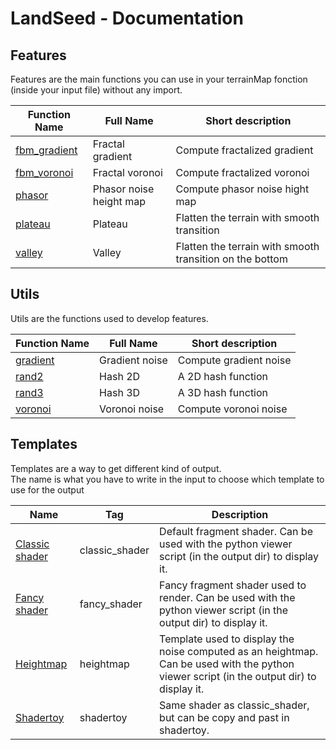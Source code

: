 # LandSeed - Documentation

## Features

Features are the main functions you can use in your terrainMap fonction (inside your input file) without any import.

| Function Name | Full Name | Short description |
|-|-|-|
| [fbm_gradient](features/fbm_gradient.md) | Fractal gradient | Compute fractalized gradient |
| [fbm_voronoi](features/fbm_voronoi.md) | Fractal voronoi | Compute fractalized voronoi |
| [phasor](features/phasor.md) | Phasor noise height map | Compute phasor noise hight map |
| [plateau](features/plateau.md) | Plateau | Flatten the terrain with smooth transition |
| [valley](features/valley.md) | Valley | Flatten the terrain with smooth transition on the bottom |


## Utils

Utils are the functions used to develop features.

| Function Name | Full Name | Short description |
|-|-|-|
| [gradient](utils/gradient.md) | Gradient noise | Compute gradient noise |
| [rand2](utils/rand2.md) | Hash 2D | A 2D hash function |
| [rand3](utils/rand3.md) | Hash 3D | A 3D hash function |
| [voronoi](utils/voronoi.md) | Voronoi noise | Compute voronoi noise |


## Templates

Templates are a way to get different kind of output.  
The name is what you have to write in the input to choose which template to use for the output

| Name | Tag | Description |
|-|-|-|
| [Classic shader](templates/classic_shader.md) | classic_shader | Default fragment shader. Can be used with the python viewer script (in the output dir) to display it. |
| [Fancy shader](templates/fancy_shader.md) | fancy_shader | Fancy fragment shader used to render. Can be used with the python viewer script (in the output dir) to display it. |
| [Heightmap](templates/heightmap.md) | heightmap | Template used to display the noise computed as an heightmap. Can be used with the python viewer script (in the output dir) to display it. |
| [Shadertoy](templates/shadertoy.md) | shadertoy | Same shader as classic_shader, but can be copy and past in shadertoy. |
